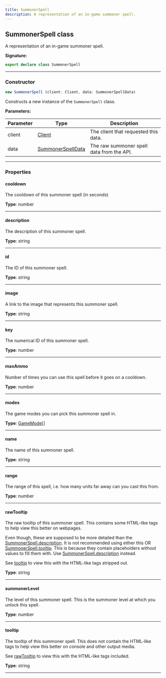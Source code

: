 ```yaml
---
title: SummonerSpell
description: A representation of an in-game summoner spell.
---
```


## SummonerSpell class

A representation of an in-game summoner spell.

**Signature:**

```ts
export declare class SummonerSpell 
```

---

### Constructor

```ts
new SummonerSpell (client: Client, data: SummonerSpellData)
```

Constructs a new instance of the `SummonerSpell` class.

**Parameters:**

| Parameter | Type | Description |
| --------- | ---- | ----------- |
| client | [Client](/shieldbow/api/Client.md) | The client that requested this data. |
| data | [SummonerSpellData](/shieldbow/api/SummonerSpellData.md) | The raw summoner spell data from the API. |
---

### Properties

#### cooldown

The cooldown of this summoner spell (in seconds)



**Type**: number

---

#### description

The description of this summoner spell.



**Type**: string

---

#### id

The ID of this summoner spell.



**Type**: string

---

#### image

A link to the image that represents this summoner spell.



**Type**: string

---

#### key

The numerical ID of this summoner spell.



**Type**: number

---

#### maxAmmo

Number of times you can use this spell before it goes on a cooldown.



**Type**: number

---

#### modes

The game modes you can pick this summoner spell in.



**Type**: [GameMode](/shieldbow/api/GameMode.md)[]

---

#### name

The name of this summoner spell.



**Type**: string

---

#### range

The range of this spell, i.e. how many units far away can you cast this from.



**Type**: number

---

#### rawTooltip

The raw tooltip of this summoner spell. This contains some HTML-like tags to help view this better on webpages.


Even though, these are supposed to be more detailed than the [SummonerSpell.description](/shieldbow/api/SummonerSpell.md#description). It is not recommended using either this OR [SummonerSpell.tooltip](/shieldbow/api/SummonerSpell.md#tooltip). This is because they contain placeholders without values to fill them with. Use [SummonerSpell.description](/shieldbow/api/SummonerSpell.md#description) instead.


See [tooltip](/shieldbow/api/SummonerSpell.md#tooltip) to view this with the HTML-like tags stripped out.



**Type**: string

---

#### summonerLevel

The level of this summoner spell. This is the summoner level at which you unlock this spell.



**Type**: number

---

#### tooltip

The tooltip of this summoner spell. This does not contain the HTML-like tags to help view this better on console and other output media.


See [rawTooltip](/shieldbow/api/SummonerSpell.md#rawTooltip) to view this with the HTML-like tags included.



**Type**: string

---

